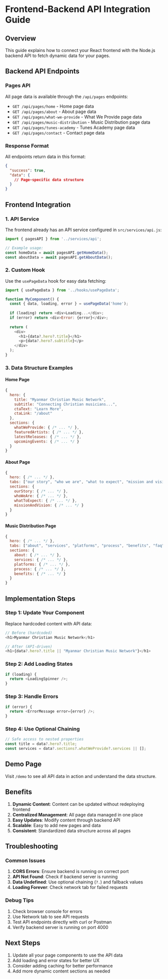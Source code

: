 # Frontend-Backend API Integration Guide

## Overview
This guide explains how to connect your React frontend with the Node.js backend API to fetch dynamic data for your pages.

## Backend API Endpoints

### Pages API
All page data is available through the `/api/pages` endpoints:

- `GET /api/pages/home` - Home page data
- `GET /api/pages/about` - About page data  
- `GET /api/pages/what-we-provide` - What We Provide page data
- `GET /api/pages/music-distribution` - Music Distribution page data
- `GET /api/pages/tunes-academy` - Tunes Academy page data
- `GET /api/pages/contact` - Contact page data

### Response Format
All endpoints return data in this format:
```json
{
  "success": true,
  "data": {
    // Page-specific data structure
  }
}
```

## Frontend Integration

### 1. API Service
The frontend already has an API service configured in `src/services/api.js`:

```javascript
import { pagesAPI } from '../services/api';

// Example usage:
const homeData = await pagesAPI.getHomeData();
const aboutData = await pagesAPI.getAboutData();
```

### 2. Custom Hook
Use the `usePageData` hook for easy data fetching:

```javascript
import { usePageData } from '../hooks/usePageData';

function MyComponent() {
  const { data, loading, error } = usePageData('home');
  
  if (loading) return <div>Loading...</div>;
  if (error) return <div>Error: {error}</div>;
  
  return (
    <div>
      <h1>{data?.hero?.title}</h1>
      <p>{data?.hero?.subtitle}</p>
    </div>
  );
}
```

### 3. Data Structure Examples

#### Home Page
```javascript
{
  hero: {
    title: "Myanmar Christian Music Network",
    subtitle: "Connecting Christian musicians...",
    ctaText: "Learn More",
    ctaLink: "/about"
  },
  sections: {
    whatWeProvide: { /* ... */ },
    featuredArtists: { /* ... */ },
    latestReleases: { /* ... */ },
    upcomingEvents: { /* ... */ }
  }
}
```

#### About Page
```javascript
{
  hero: { /* ... */ },
  tabs: ["our story", "who we are", "what to expect", "mission and vision", "join us"],
  sections: {
    ourStory: { /* ... */ },
    whoWeAre: { /* ... */ },
    whatToExpect: { /* ... */ },
    missionAndVision: { /* ... */ }
  }
}
```

#### Music Distribution Page
```javascript
{
  hero: { /* ... */ },
  tabs: ["about", "services", "platforms", "process", "benefits", "faq"],
  sections: {
    about: { /* ... */ },
    services: { /* ... */ },
    platforms: { /* ... */ },
    process: { /* ... */ },
    benefits: { /* ... */ }
  }
}
```

## Implementation Steps

### Step 1: Update Your Component
Replace hardcoded content with API data:

```javascript
// Before (hardcoded)
<h1>Myanmar Christian Music Network</h1>

// After (API-driven)
<h1>{data?.hero?.title || "Myanmar Christian Music Network"}</h1>
```

### Step 2: Add Loading States
```javascript
if (loading) {
  return <LoadingSpinner />;
}
```

### Step 3: Handle Errors
```javascript
if (error) {
  return <ErrorMessage error={error} />;
}
```

### Step 4: Use Optional Chaining
```javascript
// Safe access to nested properties
const title = data?.hero?.title;
const services = data?.sections?.whatWeProvide?.services || [];
```

## Demo Page
Visit `/demo` to see all API data in action and understand the data structure.

## Benefits

1. **Dynamic Content**: Content can be updated without redeploying frontend
2. **Centralized Management**: All page data managed in one place
3. **Easy Updates**: Modify content through backend API
4. **Scalable**: Easy to add new pages and data
5. **Consistent**: Standardized data structure across all pages

## Troubleshooting

### Common Issues

1. **CORS Errors**: Ensure backend is running on correct port
2. **API Not Found**: Check if backend server is running
3. **Data Undefined**: Use optional chaining (`?.`) and fallback values
4. **Loading Forever**: Check network tab for failed requests

### Debug Tips

1. Check browser console for errors
2. Use Network tab to see API requests
3. Test API endpoints directly with curl or Postman
4. Verify backend server is running on port 4000

## Next Steps

1. Update all your page components to use the API data
2. Add loading and error states for better UX
3. Consider adding caching for better performance
4. Add more dynamic content sections as needed
